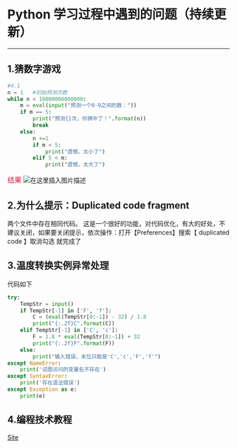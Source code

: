 ﻿# Python 学习过程中遇到的问题（持续更新）

------

## 1.猜数字游戏
```python
#4.1 
n = 1   #初始预测次数
while n < 10000000000000:
    m = eval(input("预测一个0-9之间的数："))
    if m == 5:
        print("预测{}次，你猜中了！".format(n))
        break
    else:
        n +=1
        if m < 5:
            print("遗憾，太小了")
        elif 5 < m:
            print("遗憾，太大了")
```
<font color=#DC143C size=3 face="微软雅黑">结果</font>
![在这里插入图片描述](https://img-blog.csdnimg.cn/2020111611324839.png?x-oss-process=image/watermark,type_ZmFuZ3poZW5naGVpdGk,shadow_10,text_aHR0cHM6Ly9ibG9nLmNzZG4ubmV0L3FxXzM4NTkwNjky,size_16,color_FFFFFF,t_70#pic_center)

## 2.为什么提示：Duplicated code fragment

两个文件中存在相同代码。
这是一个很好的功能，对代码优化，有大的好处，不建议关闭，如果要关闭提示，依次操作：打开【Preferences】搜索【 duplicated code 】取消勾选 就完成了

## 3.温度转换实例异常处理</font>
代码如下
```python
try:
    TempStr = input()
    if TempStr[-1] in ['F', 'f']:
        C = (eval(TempStr[0:-1]) - 32) / 1.8
        print("{:.2f}C".format(C))
    elif TempStr[-1] in ['C', 'c']:
        F = 1.8 * eval(TempStr[0:-1]) + 32
        print("{:.2f}F".format(F))
    else:
        print("输入错误，末位只能是'C','c','F','f'")
except NameError:
    print('试图访问的变量名不存在')
except SyntaxError:
    print('存在语法错误')
except Exception as e:
    print(e)
```
## 4.编程技术教程</font>
[Site](https://www.runoob.com/)

